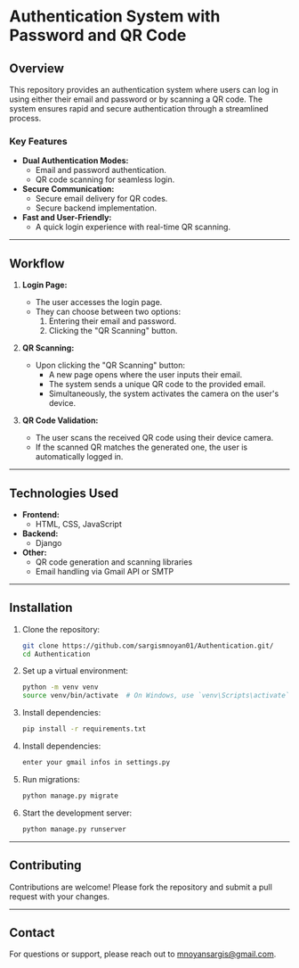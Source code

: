 # Authentication System with Password and QR Code

## Overview
This repository provides an authentication system where users can log in using either their email and password or by scanning a QR code. The system ensures rapid and secure authentication through a streamlined process.

### Key Features
- **Dual Authentication Modes:**
  - Email and password authentication.
  - QR code scanning for seamless login.
- **Secure Communication:**
  - Secure email delivery for QR codes.
  - Secure backend implementation.
- **Fast and User-Friendly:**
  - A quick login experience with real-time QR scanning.

---

## Workflow

1. **Login Page:**
   - The user accesses the login page.
   - They can choose between two options:
     1. Entering their email and password.
     2. Clicking the "QR Scanning" button.

2. **QR Scanning:**
   - Upon clicking the "QR Scanning" button:
     - A new page opens where the user inputs their email.
     - The system sends a unique QR code to the provided email.
     - Simultaneously, the system activates the camera on the user's device.

3. **QR Code Validation:**
   - The user scans the received QR code using their device camera.
   - If the scanned QR matches the generated one, the user is automatically logged in.

---

## Technologies Used

- **Frontend:**
  - HTML, CSS, JavaScript
- **Backend:**
  - Django
- **Other:**
  - QR code generation and scanning libraries
  - Email handling via Gmail API or SMTP

---

## Installation

1. Clone the repository:
   ```bash
   git clone https://github.com/sargismnoyan01/Authentication.git/
   cd Authentication
   ```

2. Set up a virtual environment:
   ```bash
   python -m venv venv
   source venv/bin/activate  # On Windows, use `venv\Scripts\activate`
   ```

3. Install dependencies:
   ```bash
   pip install -r requirements.txt
   ```
4. Install dependencies:
   ```bash
   enter your gmail infos in settings.py
   ```

5. Run migrations:
   ```bash
   python manage.py migrate
   ```

6. Start the development server:
   ```bash
   python manage.py runserver
   ```

---


## Contributing

Contributions are welcome! Please fork the repository and submit a pull request with your changes.

---

## Contact

For questions or support, please reach out to [mnoyansargis@gmail.com](mnoyansargis@gmail.com).

